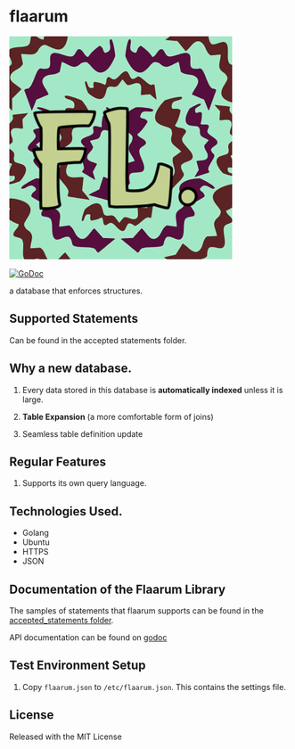 # flaarum

![Flaarum Logo](https://github.com/bankole7782/flaarum/raw/master/flaarum-logo.png "Flaarum logo")

[![GoDoc](https://godoc.org/github.com/bankole7782/flaarum?status.svg)](https://godoc.org/github.com/bankole7782/flaarum)

a database that enforces structures. 


## Supported Statements

Can be found in the accepted statements folder.


## Why a new database.

1.	Every data stored in this database is **automatically indexed** unless it is large.

2.	**Table Expansion** (a more comfortable form of joins)

3.	Seamless table definition update


## Regular Features

1.  Supports its own query language.


## Technologies Used.

* Golang
* Ubuntu
* HTTPS
* JSON


## Documentation of the Flaarum Library

The samples of statements that flaarum supports can be found in the
[accepted_statements folder](https://github.com/bankole7782/flaarum/tree/master/accepted_statements).

API documentation can be found on [godoc](https://godoc.org/github.com/bankole7782/flaarum)


## Test Environment Setup

1. Copy `flaarum.json` to `/etc/flaarum.json`. This contains the settings file.


## License

Released with the MIT License